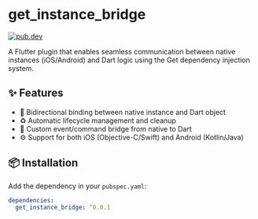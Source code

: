 # get_instance_bridge

[![pub.dev](https://img.shields.io/pub/v/get_instance_bridge.svg)](https://pub.dev/packages/get_instance_bridge)

A Flutter plugin that enables seamless communication between native instances (iOS/Android) and Dart logic using the Get dependency injection system.

## ✨ Features

- 🔁 Bidirectional binding between native instance and Dart object
- ♻️ Automatic lifecycle management and cleanup
- 📡 Custom event/command bridge from native to Dart
- ⚙️ Support for both iOS (Objective-C/Swift) and Android (Kotlin/Java)

## 📦 Installation

Add the dependency in your `pubspec.yaml`:

```yaml
dependencies:
  get_instance_bridge: ^0.0.1